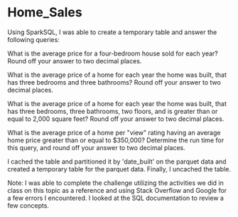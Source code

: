 # Home_Sales

Using SparkSQL, I was able to create a temporary table and answer the following queries:

What is the average price for a four-bedroom house sold for each year? Round off your answer to two decimal places.

What is the average price of a home for each year the home was built, that has three bedrooms and three bathrooms? Round off your answer to two decimal places.

What is the average price of a home for each year the home was built, that has three bedrooms, three bathrooms, two floors, and is greater than or equal to 2,000 square feet? Round off your answer to two decimal places.

What is the average price of a home per "view" rating having an average home price greater than or equal to $350,000? Determine the run time for this query, and round off your answer to two decimal places.

I cached the table and partitioned it by 'date_built' on the parquet data and created a temporary table for the parquet data. Finally, I uncached the table.

Note: I was able to complete the challenge utilizing the activities we did in class on this topic as a reference and using Stack Overflow and Google for a few errors I encountered. I looked at the SQL documentation to review a few concepts.
